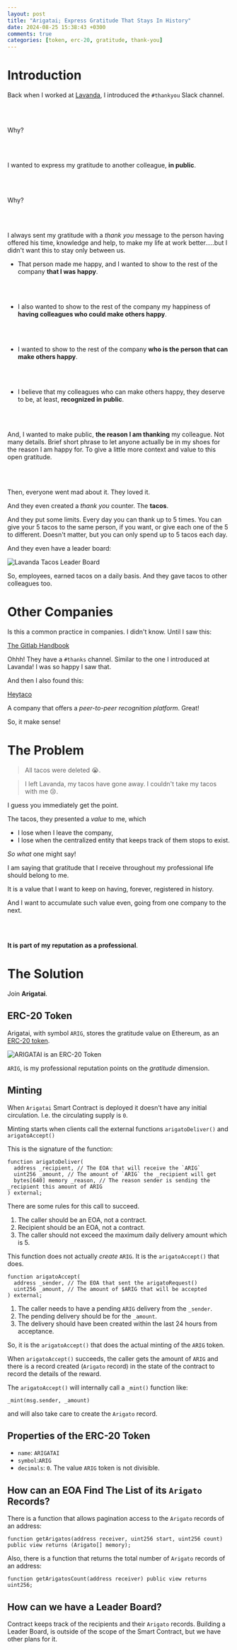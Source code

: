 ```yaml
---
layout: post
title: "Arigatai; Express Gratitude That Stays In History"
date: 2024-08-25 15:38:43 +0300
comments: true
categories: [token, erc-20, gratitude, thank-you]
---
```


# Introduction

Back when I worked at [Lavanda](https://www.getlavanda.com/), I introduced the `#thankyou` Slack channel.

<br>
<br>

Why?

<br>
<br>

I wanted to express my gratitude to another colleague, **in public**.

<br>
<br>

Why?

<br>
<br>

I always sent my gratitude with a _thank you_ message to the person having offered his time, knowledge and help, to make my life at work better.....but I didn't want this to stay only between us.

* That person made me happy, and I wanted to show to the rest of the company **that I was happy**.

<br>
<br>

* I also wanted to show to the rest of the company my happiness of **having
colleagues who could make others happy**.

<br>
<br>

* I wanted to show to the rest of the company **who is the person that can make others happy**.

<br>
<br>

* I believe that my colleagues who can make others happy, they deserve to be, at least, **recognized in public**.

<br>
<br>

And, I wanted to make public, **the reason I am thanking** my colleague. Not many details. Brief short phrase to let anyone actually be in my shoes for the reason I am happy for. To give a little more context and value to this open gratitude.

<br>
<br>

Then, everyone went mad about it. They loved it.

And they even created a _thank you_ counter. The **tacos**.

And they put some limits. Every day you can thank up to 5 times. You can give your 5 tacos to the same person, if you want, or give each one of the 5 to different. Doesn't matter, but you can only spend up to 5 tacos each day.

And they even have a leader board:

![Lavanda Tacos Leader Board](../images/lavanda-tacos-leaderboard.jpg)

So, employees, earned tacos on a daily basis. And they gave tacos to other colleagues too.

# Other Companies

Is this a common practice in companies. I didn't know. Until I saw this:

[The Gitlab Handbook](https://handbook.gitlab.com/handbook/values/#say-thanks)

Ohhh! They have a `#thanks` channel. Similar to the one I introduced at
Lavanda! I was so happy I saw that.

And then I also found this:

[Heytaco](https://heytaco.com/)

A company that offers a _peer-to-peer recognition platform_. Great!

So, it make sense!

# The Problem

> All tacos were deleted 😭.

> I left Lavanda, my tacos have gone away. I couldn't take my tacos with me 😢.

I guess you immediately get the point.

The tacos, they presented a _value_ to me, which

* I lose when I leave the company,
* I lose when the centralized entity that keeps track of them stops to exist.

_So what_ one might say!

I am saying that gratitude that I receive throughout my professional life should belong to me.

It is a value that I want to keep on having, forever, registered in history.

And I want to accumulate such value even, going from one company to the next.

<br>
<br>

**It is part of my reputation as a professional**.

# The Solution

Join **Arigatai**.

## ERC-20 Token

Arigatai, with symbol `ARIG`, stores the gratitude value on Ethereum, as an [ERC-20 token](https://ethereum.org/en/developers/docs/standards/tokens/erc-20/).

![ARIGATAI is an ERC-20 Token](../images/ARIGATAI-is-erc-20.png)

`ARIG`, is my professional reputation points on the *gratitude* dimension.

## Minting

When `Arigatai` Smart Contract is deployed it doesn't have any initial circulation. I.e. the circulating supply is `0`.

Minting starts when clients call the external functions `arigatoDeliver()` and `arigatoAccept()`

This is the signature of the function:

```solidity
function arigatoDeliver(
  address _recipient, // The EOA that will receive the `ARIG`
  uint256 _amount, // The amount of `ARIG` the _recipient will get
  bytes[640] memory _reason, // The reason sender is sending the _recipient this amount of ARIG
) external;
```

There are some rules for this call to succeed.

1. The caller should be an EOA, not a contract.
1. Recipient should be an EOA, not a contract.
1. The caller should not exceed the maximum daily delivery amount which is 5.

This function does not actually _create_ `ARIG`.  It is the `arigatoAccept()` that does.

```solidity
function arigatoAccept(
  address _sender, // The EOA that sent the arigatoRequest()
  uint256 _amount, // The amount of $ARIG that will be accepted
) external;
```

1. The caller needs to have a pending `ARIG` delivery from the `_sender`.
1. The pending delivery should be for the `_amount`.
1. The delivery should have been created within the last 24 hours from acceptance.

So, it is the `arigatoAccept()` that does the actual minting of the `ARIG` token.

When `arigatoAccept()` succeeds, the caller gets the amount of `ARIG` and there is
a record created (`Arigato` record) in the state of the contract to record the details of the reward.

The `arigatoAccept()` will internally call a `_mint()` function like:

```solidity
_mint(msg.sender, _amount)
```
and will also take care to create the `Arigato` record.

## Properties of the ERC-20 Token

* `name`: `ARIGATAI`
* `symbol`:`ARIG`
* `decimals`: `0`. The value `ARIG` token is not divisible.

## How can an EOA Find The List of its `Arigato` Records?

There is a function that allows pagination access to the `Arigato` records of an address:

```solidity
function getArigatos(address receiver, uint256 start, uint256 count) public view returns (Arigato[] memory);
```

Also, there is a function that returns the total number of `Arigato` records of an address:

```solidity
function getArigatosCount(address receiver) public view returns uint256;
```

## How can we have a Leader Board?

Contract keeps track of the recipients and their `Arigato` records. Building a Leader Board,
is outside of the scope of the Smart Contract, but we have other plans for it.
